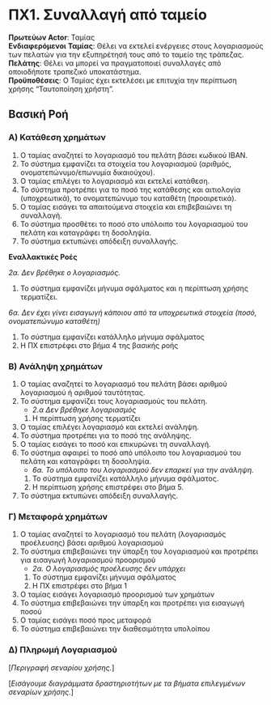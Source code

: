 # ΠΧ1. Συναλλαγή από ταμείο

**Πρωτεύων Actor**: Ταμίας  
**Ενδιαφερόμενοι**
**Ταμίας**: Θέλει να εκτελεί ενέργειες στους λογαριασμούς των πελατών για την εξυπηρέτησή τους από το ταμείο της τράπεζας.  
**Πελάτης**: Θέλει να μπορεί να πραγματοποιεί συναλλαγές από οποιοδήποτε τραπεζικό υποκατάστημα.  
**Προϋποθέσεις**: Ο Ταμίας έχει εκτελέσει με επιτυχία την περίπτωση χρήσης “Ταυτοποίηση χρήστη”.  

## Βασική Ροή

### Α) Κατάθεση χρημάτων

1. Ο ταμίας αναζητεί το λογαριασμό του πελάτη βάσει κωδικού IBAN.
2. Το σύστημα εμφανίζει τα στοιχεία του λογαριασμού (αριθμός, ονοματεπώνυμο/επωνυμία δικαιούχου).
3. Ο ταμίας επιλέγει το λογαριασμό και εκτελεί κατάθεση.
4. Το σύστημα προτρέπει για το ποσό της κατάθεσης και αιτιολογία (υποχρεωτικά), το ονοματεπώνυμο του καταθέτη (προαιρετικά).
5. Ο ταμίας εισάγει τα απαιτούμενα στοιχεία και επιβεβαιώνει τη συναλλαγή.
6. Το σύστημα προσθέτει το ποσό στο υπόλοιπο του λογαριασμού του πελάτη και καταγράφει τη δοσοληψία.
7. Το σύστημα εκτυπώνει απόδειξη συναλλαγής.

**Εναλλακτικές Ροές**

*2α. Δεν βρέθηκε ο λογαριασμός.*  
1. Το σύστημα εμφανίζει μήνυμα σφάλματος και η περίπτωση χρήσης τερματίζει.

*6α. Δεν έχει γίνει εισαγωγή κάποιου από τα υποχρεωτικά στοιχεία (ποσό, ονοματεπώνυμο καταθέτη)*
1. Το σύστημα εμφανίζει κατάλληλο μήνυμα σφάλματος
2. Η ΠΧ επιστρέφει στο βήμα 4 της βασικής ροής

### Β) Ανάληψη χρημάτων

1. Ο ταμίας αναζητεί το λογαριασμό του πελάτη βάσει αριθμού λογαριασμού ή αριθμού ταυτότητας.
2. Το σύστημα εμφανίζει τους λογαριασμούς του πελάτη.  
   * *2.α Δεν βρέθηκε λογαριασμός*
	1. Η περίπτωση χρήσης τερματίζει
3. Ο ταμίας επιλέγει λογαριασμό και εκτελεί ανάληψη.
4. Το σύστημα προτρέπει για το ποσό της ανάληψης.
5. Ο ταμίας εισάγει το ποσό και επικυρώνει τη συναλλαγή.
6. Το σύστημα αφαιρεί το ποσό από υπόλοιπο του λογαριασμού του πελάτη και καταγράφει τη δοσοληψία.  
    * *6α. Το υπόλοιπο του λογαριασμού δεν επαρκεί για την ανάληψη.*
    1. Το σύστημα εμφανίζει κατάλληλο μήνυμα σφάλματος.
    2. Η περίπτωση χρήσης επιστρέφει στο βήμα 5.
7. Το σύστημα εκτυπώνει απόδειξη συναλλαγής.

### Γ) Μεταφορά χρημάτων

1. O ταμίας αναζητεί το λογαριασμό του πελάτη (λογαριασμός προέλευσης) βάσει αριθμού λογαριασμού
2. Το σύστημα επιβεβαιώνει την ύπαρξη του λογαριασμού και προτρέπει για εισαγωγή  λογαριασμού προορισμού
   * *2α. Ο λογαριασμός προέλευσης δεν υπάρχει*
   1. Το σύστημα εμφανίζει μήνυμα σφάλματος
   2. Η ΠΧ επιστρέφει στο βήμα 1
3. Ο ταμίας εισάγει λογαριασμό προορισμού των χρημάτων
4. Το σύστημα επιβεβαιώνει την ύπαρξη και προτρέπει για εισαγωγή ποσού
5. Ο ταμίας εισάγει ποσό προς μεταφορά
6. Το σύστημα επιβεβαιώνει την διαθεσιμότητα υπολοίπου

### Δ) Πληρωμή Λογαριασμού

\[*Περιγραφή σεναρίου χρήσης.*\]


\[*Εισάγουμε διαγράμματα δραστηριοτήτων με τα βήματα επιλεγμένων σεναρίων χρήσης.*\]
